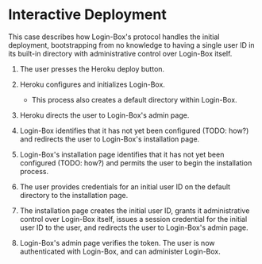 # Interactive Deployment

This case describes how Login-Box's protocol handles the initial deployment, bootstrapping from no knowledge to having a single user ID in its built-in directory with administrative control over Login-Box itself.

1. The user presses the Heroku deploy button.

2. Heroku configures and initializes Login-Box.

    * This process also creates a default directory within Login-Box.

3. Heroku directs the user to Login-Box's admin page.

4. Login-Box identifies that it has not yet been configured (TODO: how?) and redirects the user to Login-Box's installation page.

5. Login-Box's installation page identifies that it has not yet been configured (TODO: how?) and permits the user to begin the installation process.

6. The user provides credentials for an initial user ID on the default directory to the installation page.

7. The installation page creates the initial user ID, grants it administrative control over Login-Box itself, issues a session credential for the initial user ID to the user, and redirects the user to Login-Box's admin page.

9. Login-Box's admin page verifies the token. The user is now authenticated with Login-Box, and can administer Login-Box.
